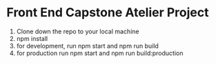 # Front End Capstone Atelier Project
1. Clone down the repo to your local machine
2. npm install
3. for development, run npm start and npm run build
4. for production run npm start and npm run build:production